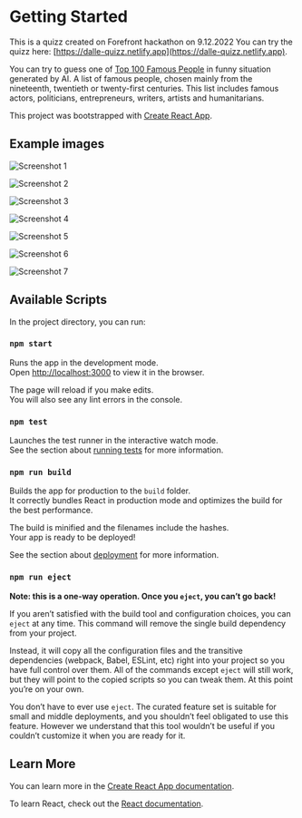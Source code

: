 # Getting Started

This is a quizz created on Forefront hackathon on 9.12.2022
You can try the quizz here: [https://dalle-quizz.netlify.app](https://dalle-quizz.netlify.app).

You can try to guess one of [Top 100 Famous People](https://www.biographyonline.net/people/famous-100.html) in funny situation generated by AI.
A list of famous people, chosen mainly from the nineteenth, twentieth or twenty-first centuries. This list includes famous actors, politicians, entrepreneurs, writers, artists and humanitarians.

This project was bootstrapped with [Create React App](https://github.com/facebook/create-react-app).

## Example images

![Screenshot 1](https://raw.githubusercontent.com/andrey-prokhorov/dalle-quizz/main/src/images/quiz-1.PNG)

![Screenshot 2](https://raw.githubusercontent.com/andrey-prokhorov/dalle-quizz/main/src/images/quiz-2.PNG)

![Screenshot 3](https://raw.githubusercontent.com/andrey-prokhorov/dalle-quizz/main/src/images/quiz-3.PNG)

![Screenshot 4](https://raw.githubusercontent.com/andrey-prokhorov/dalle-quizz/main/src/images/quiz-4.PNG)

![Screenshot 5](https://raw.githubusercontent.com/andrey-prokhorov/dalle-quizz/main/src/images/quiz-5.PNG)

![Screenshot 6](https://raw.githubusercontent.com/andrey-prokhorov/dalle-quizz/main/src/images/quiz-6.PNG)

![Screenshot 7](https://raw.githubusercontent.com/andrey-prokhorov/dalle-quizz/main/src/images/quiz-7.PNG)

## Available Scripts

In the project directory, you can run:

### `npm start`

Runs the app in the development mode.\
Open [http://localhost:3000](http://localhost:3000) to view it in the browser.

The page will reload if you make edits.\
You will also see any lint errors in the console.

### `npm test`

Launches the test runner in the interactive watch mode.\
See the section about [running tests](https://facebook.github.io/create-react-app/docs/running-tests) for more information.

### `npm run build`

Builds the app for production to the `build` folder.\
It correctly bundles React in production mode and optimizes the build for the best performance.

The build is minified and the filenames include the hashes.\
Your app is ready to be deployed!

See the section about [deployment](https://facebook.github.io/create-react-app/docs/deployment) for more information.

### `npm run eject`

**Note: this is a one-way operation. Once you `eject`, you can’t go back!**

If you aren’t satisfied with the build tool and configuration choices, you can `eject` at any time. This command will remove the single build dependency from your project.

Instead, it will copy all the configuration files and the transitive dependencies (webpack, Babel, ESLint, etc) right into your project so you have full control over them. All of the commands except `eject` will still work, but they will point to the copied scripts so you can tweak them. At this point you’re on your own.

You don’t have to ever use `eject`. The curated feature set is suitable for small and middle deployments, and you shouldn’t feel obligated to use this feature. However we understand that this tool wouldn’t be useful if you couldn’t customize it when you are ready for it.

## Learn More

You can learn more in the [Create React App documentation](https://facebook.github.io/create-react-app/docs/getting-started).

To learn React, check out the [React documentation](https://reactjs.org/).
